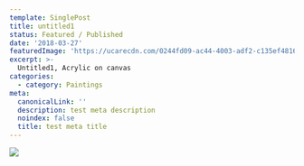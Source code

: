 ```yaml
---
template: SinglePost
title: untitled1
status: Featured / Published
date: '2018-03-27'
featuredImage: 'https://ucarecdn.com/0244fd09-ac44-4003-adf2-c135ef4816aa/'
excerpt: >-
  Untitled1, Acrylic on canvas
categories:
  - category: Paintings
meta:
  canonicalLink: ''
  description: test meta description
  noindex: false
  title: test meta title
---
```

![](https://ucarecdn.com/0244fd09-ac44-4003-adf2-c135ef4816aa/)
